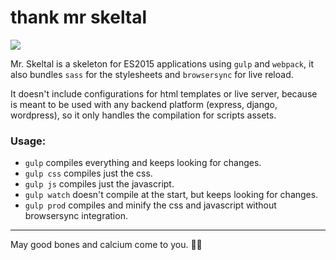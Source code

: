 thank mr skeltal
================

![](https://i.imgur.com/hoDrij8.gif)

Mr. Skeltal is a skeleton for ES2015 applications using `gulp` and `webpack`, it also bundles `sass` for the stylesheets and `browsersync` for live reload.

It doesn't include configurations for html templates or live server, because is meant to be used with any backend platform (express, django, wordpress), so it only handles the compilation for scripts assets.

### Usage:

- `gulp` compiles everything and keeps looking for changes.
- `gulp css` compiles just the css.
- `gulp js` compiles just the javascript.
- `gulp watch` doesn't compile at the start, but keeps looking for changes.
- `gulp prod` compiles and minify the css and javascript without browsersync integration.

- - -

May good bones and calcium come to you. 🎺💀